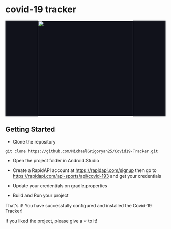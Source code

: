 # covid-19 tracker

<p style="background-color: #11121B" align="center">
  <img height="300" src="https://mir-s3-cdn-cf.behance.net/project_modules/disp/7f115d94606771.5e832a7fd62bf.gif" />
</p>

## Getting Started
- Clone the repository

```shell
git clone https://github.com/MichaelGrigoryan25/Covid19-Tracker.git
```

- Open the project folder in Android Studio
- Create a RapidAPI account at https://rapidapi.com/signup then go to https://rapidapi.com/api-sports/api/covid-193 and get your credentials
- Update your credentials on gradle.properties

- Build and Run your project

That's it! You have successfully configured and installed the Covid-19 Tracker!

If you liked the project, please give a ⭐ to it!
